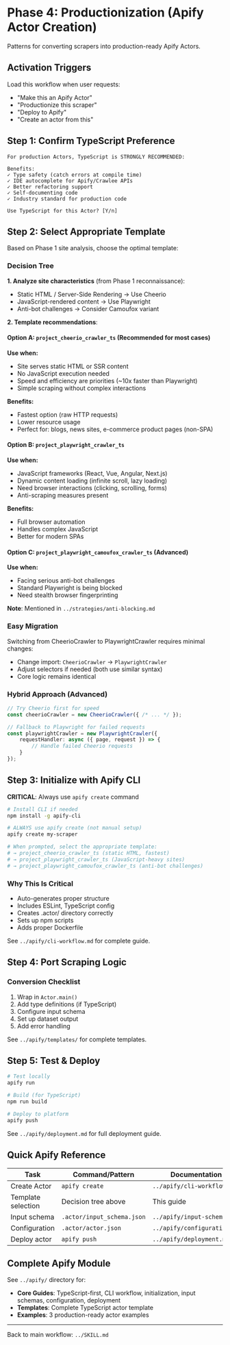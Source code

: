 # Phase 4: Productionization (Apify Actor Creation)

Patterns for converting scrapers into production-ready Apify Actors.

## Activation Triggers

Load this workflow when user requests:
- "Make this an Apify Actor"
- "Productionize this scraper"
- "Deploy to Apify"
- "Create an actor from this"

## Step 1: Confirm TypeScript Preference

```
For production Actors, TypeScript is STRONGLY RECOMMENDED:

Benefits:
✓ Type safety (catch errors at compile time)
✓ IDE autocomplete for Apify/Crawlee APIs
✓ Better refactoring support
✓ Self-documenting code
✓ Industry standard for production code

Use TypeScript for this Actor? [Y/n]
```

## Step 2: Select Appropriate Template

Based on Phase 1 site analysis, choose the optimal template:

### Decision Tree

**1. Analyze site characteristics** (from Phase 1 reconnaissance):
   - Static HTML / Server-Side Rendering → Use Cheerio
   - JavaScript-rendered content → Use Playwright
   - Anti-bot challenges → Consider Camoufox variant

**2. Template recommendations**:

#### Option A: `project_cheerio_crawler_ts` (Recommended for most cases)
**Use when:**
- Site serves static HTML or SSR content
- No JavaScript execution needed
- Speed and efficiency are priorities (~10x faster than Playwright)
- Simple scraping without complex interactions

**Benefits:**
- Fastest option (raw HTTP requests)
- Lower resource usage
- Perfect for: blogs, news sites, e-commerce product pages (non-SPA)

#### Option B: `project_playwright_crawler_ts`
**Use when:**
- JavaScript frameworks (React, Vue, Angular, Next.js)
- Dynamic content loading (infinite scroll, lazy loading)
- Need browser interactions (clicking, scrolling, forms)
- Anti-scraping measures present

**Benefits:**
- Full browser automation
- Handles complex JavaScript
- Better for modern SPAs

#### Option C: `project_playwright_camoufox_crawler_ts` (Advanced)
**Use when:**
- Facing serious anti-bot challenges
- Standard Playwright is being blocked
- Need stealth browser fingerprinting

**Note**: Mentioned in `../strategies/anti-blocking.md`

### Easy Migration
Switching from CheerioCrawler to PlaywrightCrawler requires minimal changes:
- Change import: `CheerioCrawler` → `PlaywrightCrawler`
- Adjust selectors if needed (both use similar syntax)
- Core logic remains identical

### Hybrid Approach (Advanced)
```typescript
// Try Cheerio first for speed
const cheerioCrawler = new CheerioCrawler({ /* ... */ });

// Fallback to Playwright for failed requests
const playwrightCrawler = new PlaywrightCrawler({
    requestHandler: async ({ page, request }) => {
        // Handle failed Cheerio requests
    }
});
```

## Step 3: Initialize with Apify CLI

**CRITICAL**: Always use `apify create` command

```bash
# Install CLI if needed
npm install -g apify-cli

# ALWAYS use apify create (not manual setup)
apify create my-scraper

# When prompted, select the appropriate template:
# → project_cheerio_crawler_ts (static HTML, fastest)
# → project_playwright_crawler_ts (JavaScript-heavy sites)
# → project_playwright_camoufox_crawler_ts (anti-bot challenges)
```

### Why This Is Critical

- Auto-generates proper structure
- Includes ESLint, TypeScript config
- Creates .actor/ directory correctly
- Sets up npm scripts
- Adds proper Dockerfile

See `../apify/cli-workflow.md` for complete guide.

## Step 4: Port Scraping Logic

### Conversion Checklist

1. Wrap in `Actor.main()`
2. Add type definitions (if TypeScript)
3. Configure input schema
4. Set up dataset output
5. Add error handling

See `../apify/templates/` for complete templates.

## Step 5: Test & Deploy

```bash
# Test locally
apify run

# Build (for TypeScript)
npm run build

# Deploy to platform
apify push
```

See `../apify/deployment.md` for full deployment guide.

## Quick Apify Reference

| Task | Command/Pattern | Documentation |
|------|----------------|---------------|
| Create Actor | `apify create` | `../apify/cli-workflow.md` |
| Template selection | Decision tree above | This guide |
| Input schema | `.actor/input_schema.json` | `../apify/input-schemas.md` |
| Configuration | `.actor/actor.json` | `../apify/configuration.md` |
| Deploy actor | `apify push` | `../apify/deployment.md` |

## Complete Apify Module

See `../apify/` directory for:
- **Core Guides**: TypeScript-first, CLI workflow, initialization, input schemas, configuration, deployment
- **Templates**: Complete TypeScript actor template
- **Examples**: 3 production-ready actor examples

---

Back to main workflow: `../SKILL.md`
